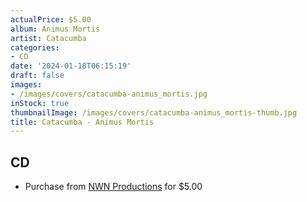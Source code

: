 ```yaml
---
actualPrice: $5.00
album: Animus Mortis
artist: Catacumba
categories:
- CD
date: '2024-01-18T06:15:19'
draft: false
images:
- /images/covers/catacumba-animus_mortis.jpg
inStock: true
thumbnailImage: /images/covers/catacumba-animus_mortis-thumb.jpg
title: Catacumba - Animus Mortis
---
```


## CD
* Purchase from [NWN Productions](http://shop.nwnprod.com/index.php?route=product/product&path=93&product_id=45650&sort=pd.name&order=ASC) for $5.00
